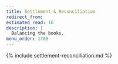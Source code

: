 ```yaml
---
title: Settlement & Reconciliation
redirect_from:
estimated_read: 16
description: |
  Balancing the books.
menu_order: 1700
---
```


{% include settlement-reconciliation.md %}